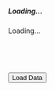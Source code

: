 <!-- Progress Bar Modal -->
<div class="modal fade" id="progressModal" tabindex="-1" aria-hidden="true">
    <div class="modal-dialog modal-dialog-centered">
        <div class="modal-content text-center p-4">
            <h5>Loading...</h5>
            <div class="spinner-border text-primary" role="status" style="width: 5rem; height: 5rem;">
                <span class="visually-hidden">Loading...</span>
            </div>
        </div>
    </div>
</div>

<!-- Button to Trigger Data Load -->
<button id="loadDataBtn" class="btn btn-primary">Load Data</button>

<!-- Container to Display Loaded Data -->
<div id="dataContainer" class="mt-3"></div>